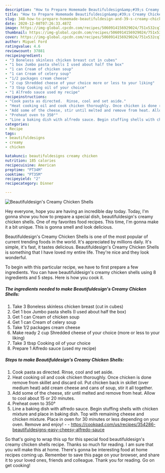 ```yaml
---
description: "How to Prepare Homemade Beautifuldesign&amp;#39;s Creamy Chicken Shells"
title: "How to Prepare Homemade Beautifuldesign&amp;#39;s Creamy Chicken Shells"
slug: 348-how-to-prepare-homemade-beautifuldesign-and-39-s-creamy-chicken-shells
date: 2020-12-08T07:26:33.487Z
image: https://img-global.cpcdn.com/recipes/5060914156929024/751x532cq70/beautifuldesigns-creamy-chicken-shells-recipe-main-photo.jpg
thumbnail: https://img-global.cpcdn.com/recipes/5060914156929024/751x532cq70/beautifuldesigns-creamy-chicken-shells-recipe-main-photo.jpg
cover: https://img-global.cpcdn.com/recipes/5060914156929024/751x532cq70/beautifuldesigns-creamy-chicken-shells-recipe-main-photo.jpg
author: Miguel Ford
ratingvalue: 4.6
reviewcount: 37881
recipeingredient:
- "3 Boneless skinless chicken breast cut in cubes"
- "1 box Jumbo pasta shells I used about half the box"
- "1 can Cream of chicken soup"
- "1 can Cream of celery soup"
- "1/2 packages cream cheese"
- "2 cup Shredded cheese of your choice more or less to your liking"
- "3 tbsp Cooking oil of your choice"
- "1 Alfredo sauce used my recipe"
recipeinstructions:
- "Cook pasta as directed.  Rinse, cool and set aside."
- "Heat cooking oil and cook chicken thoroughly. Once chicken is done remove from skillet and discard oil. Put chicken back in skillet (over medium heat) add cream cheese and cans of soup, stir it all together."
- "Add some of the cheese, stir until melted and remove from heat. Allow to cool about 15 or 20 minutes."
- "Preheat oven to 350°"
- "Line a baking dish with alfredo sauce. Begin stuffing shells with chicken mixture and place in baking dish. Top with remaining cheese and chicken mixture. Place in oven for 30 minutes or less depending on your oven. Remove and enjoy!  https://cookpad.com/us/recipes/354286-beautifuldesigns-easy-cheesy-alfredo-sauce"
categories:
- Recipe
tags:
- beautifuldesigns
- creamy
- chicken

katakunci: beautifuldesigns creamy chicken 
nutrition: 185 calories
recipecuisine: American
preptime: "PT34M"
cooktime: "PT35M"
recipeyield: "2"
recipecategory: Dinner

---
```



![Beautifuldesign&#39;s Creamy Chicken Shells](https://img-global.cpcdn.com/recipes/5060914156929024/751x532cq70/beautifuldesigns-creamy-chicken-shells-recipe-main-photo.jpg)

Hey everyone, hope you are having an incredible day today. Today, I'm gonna show you how to prepare a special dish, beautifuldesign&#39;s creamy chicken shells. One of my favorites food recipes. This time, I'm gonna make it a bit unique. This is gonna smell and look delicious.

Beautifuldesign&#39;s Creamy Chicken Shells is one of the most popular of current trending foods in the world. It's appreciated by millions daily. It's simple, it's fast, it tastes delicious. Beautifuldesign&#39;s Creamy Chicken Shells is something that I have loved my entire life. They're nice and they look wonderful.




To begin with this particular recipe, we have to first prepare a few ingredients. You can have beautifuldesign&#39;s creamy chicken shells using 8 ingredients and 5 steps. Here is how you cook it.

<!--inarticleads1-->

##### The ingredients needed to make Beautifuldesign&#39;s Creamy Chicken Shells:

1. Take 3 Boneless skinless chicken breast (cut in cubes)
1. Get 1 box Jumbo pasta shells (I used about half the box)
1. Get 1 can Cream of chicken soup
1. Get 1 can Cream of celery soup
1. Take 1/2 packages cream cheese
1. Make ready 2 cup Shredded cheese of your choice (more or less to your liking)
1. Take 3 tbsp Cooking oil of your choice
1. Prepare 1 Alfredo sauce (used my recipe)




<!--inarticleads2-->

##### Steps to make Beautifuldesign&#39;s Creamy Chicken Shells:

1. Cook pasta as directed.  Rinse, cool and set aside.
1. Heat cooking oil and cook chicken thoroughly. Once chicken is done remove from skillet and discard oil. Put chicken back in skillet (over medium heat) add cream cheese and cans of soup, stir it all together.
1. Add some of the cheese, stir until melted and remove from heat. Allow to cool about 15 or 20 minutes.
1. Preheat oven to 350°
1. Line a baking dish with alfredo sauce. Begin stuffing shells with chicken mixture and place in baking dish. Top with remaining cheese and chicken mixture. Place in oven for 30 minutes or less depending on your oven. Remove and enjoy! -  - https://cookpad.com/us/recipes/354286-beautifuldesigns-easy-cheesy-alfredo-sauce




So that's going to wrap this up for this special food beautifuldesign&#39;s creamy chicken shells recipe. Thanks so much for reading. I am sure that you will make this at home. There's gonna be interesting food at home recipes coming up. Remember to save this page on your browser, and share it to your loved ones, friends and colleague. Thank you for reading. Go on get cooking!
